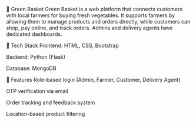 🌿 Green Basket
Green Basket is a web platform that connects customers with local farmers for buying fresh vegetables. It supports farmers by allowing them to manage products and orders directly, while customers can shop, pay online, and track orders. Admins and delivery agents have dedicated dashboards.

🔧 Tech Stack
Frontend: HTML, CSS, Bootstrap

Backend: Python (Flask)

Database: MongoDB

🚀 Features
Role-based login (Admin, Farmer, Customer, Delivery Agent)

OTP verification via email

Order tracking and feedback system

Location-based product filtering
